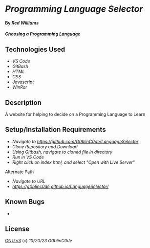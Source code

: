 # _Programming Language Selector_

#### By _**Red Williams**_

#### _Choosing a Programming Language_

## Technologies Used

* _VS Code_
* _GitBash_
* _HTML_
* _CSS_
* _Javascript_
* _WinRar_

## Description

A website for helping to decide on a Programming Language to Learn

## Setup/Installation Requirements

* _Navigate to https://github.com/G0blinC0de/LanguageSelector_
* _Clone Repository and Download_
* _Using Gitbash, navigate to cloned file in directory_
* _Run in VS Code_
* _Right click on index.html, and select "Open with Live Server"_ 

Alternate Path
* _Navigate to URL_
* _https://g0blinc0de.github.io/LanguageSelector/_



## Known Bugs

* 


## License



[GNU v3](LICENSE) (c) _10/20/23_ _G0blinC0de_